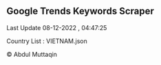 

## Google Trends Keywords Scraper 
 
Last Update 08-12-2022 , 04:47:25

Country List :
VIETNAM.json



© Abdul Muttaqin 
